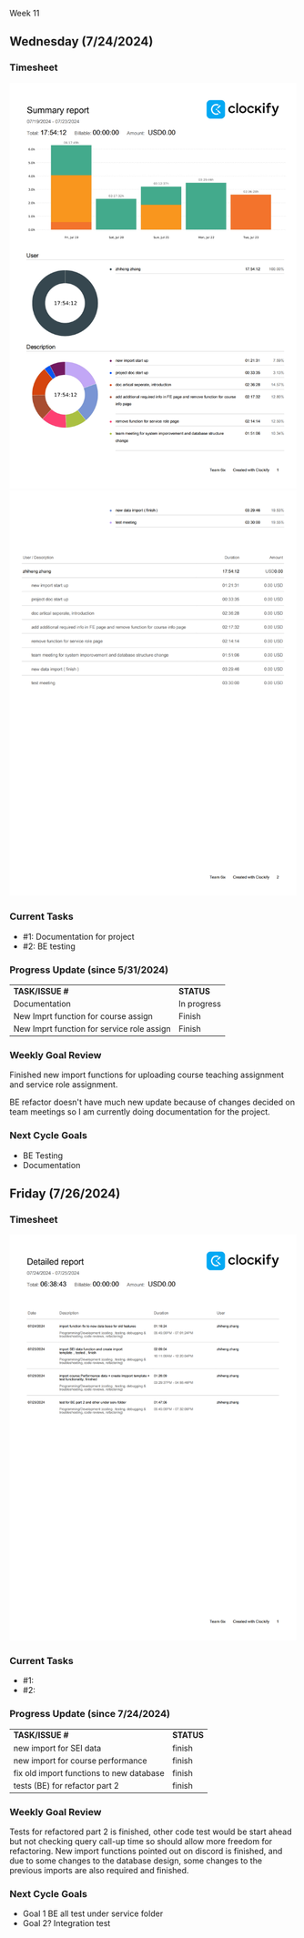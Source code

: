 Week 11

## Wednesday (7/24/2024)

### Timesheet
![alt text](7-23_00.png)
![alt text](7-23_01.png)

### Current Tasks
  * #1: Documentation for project
  * #2: BE testing

### Progress Update (since 5/31/2024)
<table>
    <tr>
        <td><strong>TASK/ISSUE #</strong>
        </td>
        <td><strong>STATUS</strong>
        </td>
    </tr>
    <tr>
        <!-- Task/Issue # -->
        <td> Documentation
        </td>
        <!-- Status -->
        <td> In progress
        </td>
    </tr>
  <tr>
        <!-- Task/Issue # -->
        <td> New Imprt function for course assign
        </td>
        <!-- Status -->
        <td> Finish
        </td>
    </tr><tr>
        <!-- Task/Issue # -->
        <td> New Imprt function for service role assign
        </td>
        <!-- Status -->
        <td> Finish
        </td>
    </tr>
    
</table>

### Weekly Goal Review

Finished new import functions for uploading course teaching assignment and service role assignment.

BE refactor doesn't have much new update because of changes decided on team meetings so I am currently doing documentation for the project.

### Next Cycle Goals
  * BE Testing
  * Documentation

<!--------------------------------------------------------------------------------------------------------------------------------------------------------------------------------------------->
## Friday (7/26/2024)

### Timesheet
![alt text](7-26_00.png)

### Current Tasks
  * #1: 
  * #2: 

### Progress Update (since 7/24/2024)
<table>
    <tr>
        <td><strong>TASK/ISSUE #</strong>
        </td>
        <td><strong>STATUS</strong>
        </td>
    </tr>
    <tr>
        <!-- Task/Issue # -->
        <td> new import for SEI data </td>
        <!-- Status -->
        <td> finish </td>
    </tr>
    <tr>
        <!-- Task/Issue # -->
        <td> new import for course performance </td>
        <!-- Status -->
        <td> finish </td>
    </tr>
    <tr>
        <!-- Task/Issue # -->
        <td> fix old import functions to new database </td>
        <!-- Status -->
        <td> finish </td>
    </tr>
 <tr>
        <!-- Task/Issue # -->
        <td> tests (BE) for refactor part 2 </td>
        <!-- Status -->
        <td> finish </td>
    </tr>
</table>

### Weekly Goal Review

Tests for refactored part 2 is finished, other code test would be start ahead but not checking query call-up time so should allow more freedom for refactoring. New import functions pointed out on discord is finished, and due to some changes to the database design, some changes to the previous imports are also required and finished.

### Next Cycle Goals
  * Goal 1 BE all test under service folder
  * Goal 2? Integration test
